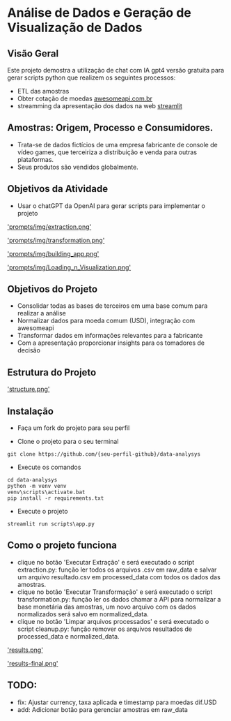 # Análise de Dados e Geração de Visualização de Dados

## Visão Geral

Este projeto demostra a utilização de chat com IA gpt4 versão gratuita para gerar scripts python que realizem os seguintes processos:

- ETL das amostras
- Obter cotação de moedas [awesomeapi.com.br](https://docs.awesomeapi.com.br/api-de-moedas)
- streamming da apresentação dos dados na web [streamlit](https://streamlit.io/)

## Amostras: Origem, Processo e Consumidores.

- Trata-se de dados fictícios de uma empresa fabricante de console de vídeo games, que terceiriza a distribuição e venda para outras plataformas.
- Seus produtos são vendidos globalmente.

## Objetivos da Atividade

- Usar o chatGPT da OpenAI para gerar scripts para implementar o projeto

['prompts/img/extraction.png'](prompts/img/extraction.png)

['prompts/img/transformation.png'](prompts/img/transformation.png)

['prompts/img/building_app.png'](prompts/img/building_app.png)

['prompts/img/Loading_n_Visualization.png'](prompts/img/Loading_n_Visualization.png)

## Objetivos do Projeto

- Consolidar todas as bases de terceiros em uma base comum para realizar a análise
- Normalizar dados para moeda comum (USD), integração com awesomeapi
- Transformar dados em informações relevantes para a fabricante
- Com a apresentação proporcionar insights para os tomadores de decisão

## Estrutura do Projeto

['structure.png'](structure.png)

## Instalação

- Faça um fork do projeto para seu perfil

- Clone o projeto para o seu terminal

```
git clone https://github.com/{seu-perfil-github}/data-analysys
```

- Execute os comandos

```
cd data-analysys
python -m venv venv
venv\scripts\activate.bat
pip install -r requirements.txt
```

- Execute o projeto

```
streamlit run scripts\app.py
```

## Como o projeto funciona

- clique no botão 'Executar Extração' e será executado o script extraction.py: função ler todos os arquivos .csv em raw_data e salvar um arquivo resultado.csv em processed_data com todos os dados das amostras.
- clique no botão 'Executar Transformação' e será executado o script transformation.py: função ler os dados chamar a API para normalizar a base monetária das amostras, um novo arquivo com os dados normalizados será salvo em normalized_data.
- clique no botão 'Limpar arquivos processados' e será executado o script cleanup.py: função remover os arquivos resultados de processed_data e normalized_data.

['results.png'](results.png)

['results-final.png'](result-final.png)

## TODO:

- fix: Ajustar currency, taxa aplicada e timestamp para moedas dif.USD
- add: Adicionar botão para gerenciar amostras em raw_data
